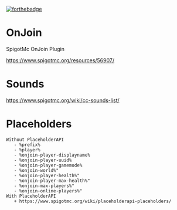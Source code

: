 [![forthebadge](https://forthebadge.com/images/badges/built-with-love.svg)](https://github.com/Tigerpanzer02)
# OnJoin
SpigotMc OnJoin Plugin

https://www.spigotmc.org/resources/56907/

# Sounds 
https://www.spigotmc.org/wiki/cc-sounds-list/

# Placeholders
    Without PlaceholderAPI
       - %prefix%
       - %player%
       - %onjoin-player-displayname%
       - %onjoin-player-uuid%
       - %onjoin-player-gamemode%
       - %onjoin-world%"
       - %onjoin-player-health%"
       - %onjoin-player-max-health%"
       - %onjoin-max-players%"
       - %onjoin-online-players%"
    With PlaceholderAPI
       + https://www.spigotmc.org/wiki/placeholderapi-placeholders/
